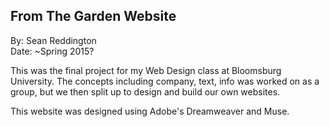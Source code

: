 ## From The Garden Website

By: Sean Reddington\
Date: ~Spring 2015?


This was the final project for my Web Design class at Bloomsburg University.
The concepts including company, text, info was worked on as a group,
but we then split up to design and build our own websites.


This website was designed using Adobe's Dreamweaver and Muse.

